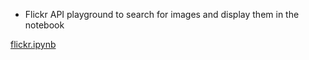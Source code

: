 * Flickr API playground to search for images and display them in the notebook

[flickr.ipynb](flickr.ipynb) 
